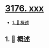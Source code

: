 # [3176. xxx](https://github.com/Tdahuyou/TNotes.leetcode/tree/main/notes/3176.%20xxx)

<!-- region:toc -->

- [1. 📝 概述](#1--概述)

<!-- endregion:toc -->

## 1. 📝 概述
